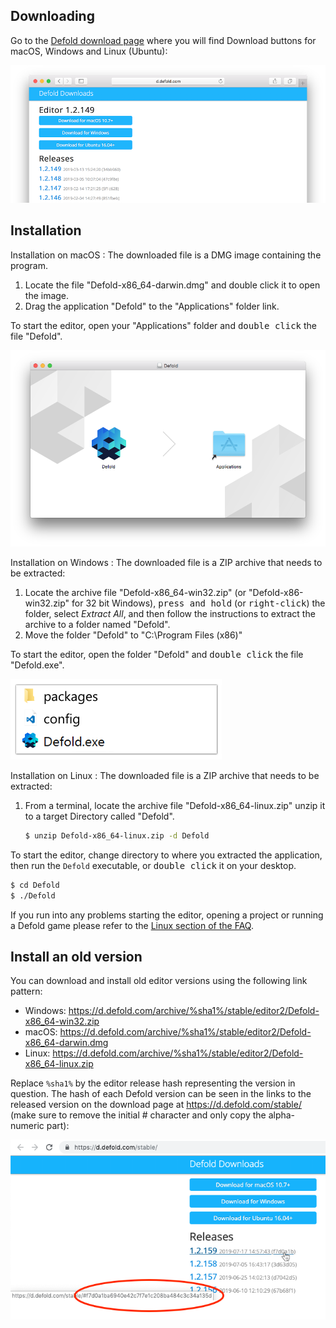 ## Downloading

Go to the [Defold download page](https://defold.com/download/) where you will find Download buttons for macOS, Windows and Linux (Ubuntu):

![download editor](/shared/images/editor_download.png)

## Installation

Installation on macOS
: The downloaded file is a DMG image containing the program.

  1. Locate the file "Defold-x86_64-darwin.dmg" and double click it to open the image.
  2. Drag the application "Defold" to the "Applications" folder link.

  To start the editor, open your "Applications" folder and <kbd>double click</kbd> the file "Defold".

  ![Defold macOS](/shared/images/macos_content.png)

Installation on Windows
: The downloaded file is a ZIP archive that needs to be extracted:

  1. Locate the archive file "Defold-x86_64-win32.zip" (or "Defold-x86-win32.zip" for 32 bit Windows), <kbd>press and hold</kbd> (or <kbd>right-click</kbd>) the folder, select *Extract All*, and then follow the instructions to extract the archive to a folder named "Defold".
  2. Move the folder "Defold" to "C:\Program Files (x86)\"

  To start the editor, open the folder "Defold" and <kbd>double click</kbd> the file "Defold.exe".

  ![Defold windows](/shared/images/windows_content.png)

Installation on Linux
: The downloaded file is a ZIP archive that needs to be extracted:

  1. From a terminal, locate the archive file "Defold-x86_64-linux.zip" unzip it to a target Directory called "Defold".

     ```bash
     $ unzip Defold-x86_64-linux.zip -d Defold
     ```

  To start the editor, change directory to where you extracted the application, then run the `Defold` executable, or <kbd>double click</kbd> it on your desktop.

  ```bash
  $ cd Defold
  $ ./Defold
  ```

  If you run into any problems starting the editor, opening a project or running a Defold game please refer to the [Linux section of the FAQ](/faq/faq.md#linux-issues).

  ## Install an old version

  You can download and install old editor versions using the following link pattern:

  * Windows: https://d.defold.com/archive/%sha1%/stable/editor2/Defold-x86_64-win32.zip
  * macOS: https://d.defold.com/archive/%sha1%/stable/editor2/Defold-x86_64-darwin.dmg
  * Linux: https://d.defold.com/archive/%sha1%/stable/editor2/Defold-x86_64-linux.zip

  Replace `%sha1%` by the editor release hash representing the version in question. The hash of each Defold version can be seen in the links to the released version on the download page at https://d.defold.com/stable/ (make sure to remove the initial # character and only copy the alpha-numeric part):

![download editor](/shared/images/old_version_sha1.png)
